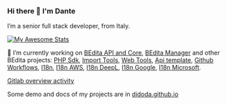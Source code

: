 ### Hi there 👋 I'm Dante

I’m a senior full stack developer, from Italy.

[![My Awesome Stats](https://awesome-github-stats.azurewebsites.net/user-stats/didoda?cardType=level&theme=radical)](https://git.io/awesome-stats-card)

🔭 I’m currently working on [BEdita API and Core](https://github.com/bedita/bedita), [BEdita Manager](https://github.com/bedita/manager) and other BEdita projects: [PHP Sdk](https://github.com/bedita/php-sdk), [Import Tools](https://github.com/bedita/import-tools), [Web Tools](https://github.com/bedita/web-tools), [Api template](https://github.com/bedita/api-template), [Github Workflows](https://github.com/bedita/github-workflow), [I18n](https://github.com/bedita/i18n), [I18n AWS](https://github.com/bedita/i18n-aws), [I18n DeepL](https://github.com/bedita/i18n-deepl), [I18n Google](https://github.com/bedita/i18n-google), [I18n Microsoft](https://github.com/bedita/i18n-microsoft).

[Gitlab overview activity](https://gitlab.com/didoda)

Some demo and docs of my projects are in [didoda.github.io](https://didoda.github.io/)

<!--

[![My GitHub stats](https://github-readme-stats.vercel.app/api?username=didoda&show_icons=true&theme=radical)](https://github.com/didoda)


<a href="https://github.com/didoda/manager">
  <img align="center" src="https://github-readme-stats.vercel.app/api/pin/?username=didoda&repo=manager" />
</a>

[![Readme Card](https://github-readme-stats.vercel.app/api/pin/?username=didoda&repo=manager)](https://github.com/didoda/manager)
[![Top Langs](https://github-readme-stats.vercel.app/api/top-langs/?username=didoda&layout=compact&langs_count=8)](https://github.com/didoda)

**didoda/didoda** is a ✨ _special_ ✨ repository because its `README.md` (this file) appears on your GitHub profile.

Here are some ideas to get you started:

- 🔭 I’m currently working on ...
- 🌱 I’m currently learning ...
- 👯 I’m looking to collaborate on ...
- 🤔 I’m looking for help with ...
- 💬 Ask me about ...
- 📫 How to reach me: ...
- 😄 Pronouns: ...
- ⚡ Fun fact: ...
-->
